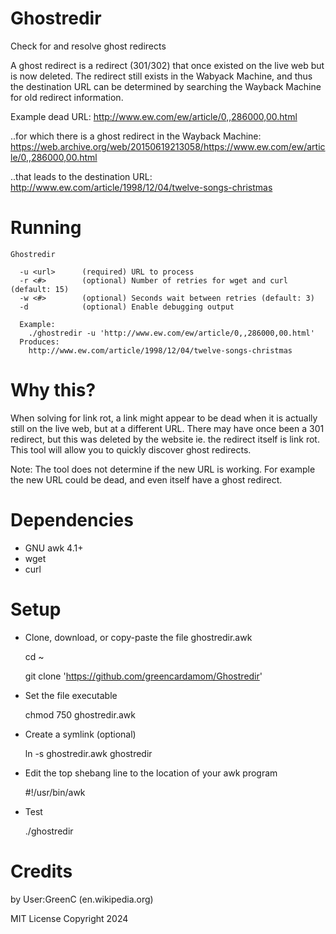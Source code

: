 Ghostredir
===========

Check for and resolve ghost redirects

A ghost redirect is a redirect (301/302) that once existed on the live web but is now deleted. The redirect still exists in the Wabyack 
Machine, and thus the destination URL can be determined by searching the Wayback Machine for old redirect information.

Example dead URL: http://www.ew.com/ew/article/0,,286000,00.html 

..for which there is a ghost redirect in the Wayback Machine: https://web.archive.org/web/20150619213058/https://www.ew.com/ew/article/0,,286000,00.html

..that leads to the destination URL: http://www.ew.com/article/1998/12/04/twelve-songs-christmas

Running
==========

	Ghostredir

	  -u <url>      (required) URL to process
	  -r <#>        (optional) Number of retries for wget and curl (default: 15)
	  -w <#>        (optional) Seconds wait between retries (default: 3)
	  -d            (optional) Enable debugging output

	  Example:
	    ./ghostredir -u 'http://www.ew.com/ew/article/0,,286000,00.html'
	  Produces:
	    http://www.ew.com/article/1998/12/04/twelve-songs-christmas

Why this?
=========
When solving for link rot, a link might appear to be dead when it is actually still on the live web, but at a different URL. There may have once been a 301 redirect, but this was deleted by the website ie. the redirect itself is link rot. This tool will allow you to quickly discover ghost redirects.

Note: The tool does not determine if the new URL is working. For example the new URL could be dead, and even itself have a ghost redirect. 

Dependencies
====
* GNU awk 4.1+
* wget
* curl

Setup 
=====

* Clone, download, or copy-paste the file ghostredir.awk

	cd ~

	git clone 'https://github.com/greencardamom/Ghostredir'

* Set the file executable

	chmod 750 ghostredir.awk

* Create a symlink (optional)

	ln -s ghostredir.awk ghostredir

* Edit the top shebang line to the location of your awk program

	#!/usr/bin/awk 

* Test

	./ghostredir

Credits
==================
by User:GreenC (en.wikipedia.org)

MIT License Copyright 2024

